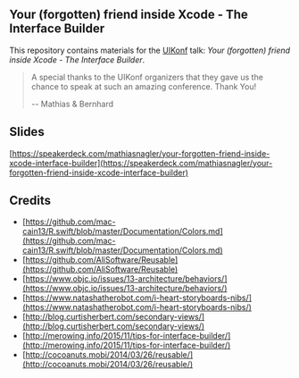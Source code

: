 ## Your (forgotten) friend inside Xcode - The Interface Builder

This repository contains materials for the [UIKonf](http://uikonf.com) talk: *Your (forgotten) friend inside Xcode - The Interface Builder*.

> A special thanks to the UIKonf organizers that they gave us the chance to speak at such an amazing conference. Thank You!
> 
> -- Mathias & Bernhard

## Slides

[https://speakerdeck.com/mathiasnagler/your-forgotten-friend-inside-xcode-interface-builder](https://speakerdeck.com/mathiasnagler/your-forgotten-friend-inside-xcode-interface-builder)

## Credits

- [https://github.com/mac-cain13/R.swift/blob/master/Documentation/Colors.md](https://github.com/mac-cain13/R.swift/blob/master/Documentation/Colors.md)
- [https://github.com/AliSoftware/Reusable](https://github.com/AliSoftware/Reusable)
- [https://www.objc.io/issues/13-architecture/behaviors/](https://www.objc.io/issues/13-architecture/behaviors/)
- [https://www.natashatherobot.com/i-heart-storyboards-nibs/](https://www.natashatherobot.com/i-heart-storyboards-nibs/)
- [http://blog.curtisherbert.com/secondary-views/](http://blog.curtisherbert.com/secondary-views/)
- [http://merowing.info/2015/11/tips-for-interface-builder/](http://merowing.info/2015/11/tips-for-interface-builder/)
- [http://cocoanuts.mobi/2014/03/26/reusable/](http://cocoanuts.mobi/2014/03/26/reusable/)
